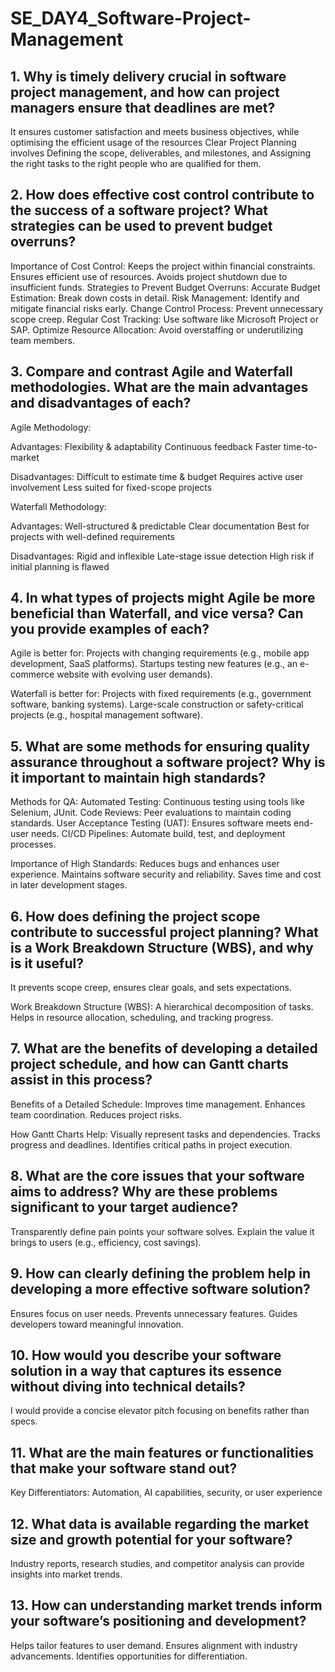 # SE_DAY4_Software-Project-Management
## 1. Why is timely delivery crucial in software project management, and how can project managers ensure that deadlines are met?
It ensures customer satisfaction and meets business objectives, while optimising the  efficient usage of the resources
Clear Project Planning involves Defining the scope, deliverables, and milestones, and Assigning the right tasks to the right people who are qualified for them.

## 2. How does effective cost control contribute to the success of a software project? What strategies can be used to prevent budget overruns?
Importance of Cost Control:
Keeps the project within financial constraints.
Ensures efficient use of resources.
Avoids project shutdown due to insufficient funds.
Strategies to Prevent Budget Overruns:
Accurate Budget Estimation: Break down costs in detail.
Risk Management: Identify and mitigate financial risks early.
Change Control Process: Prevent unnecessary scope creep.
Regular Cost Tracking: Use software like Microsoft Project or SAP.
Optimize Resource Allocation: Avoid overstaffing or underutilizing team members.

## 3. Compare and contrast Agile and Waterfall methodologies. What are the main advantages and disadvantages of each?
Agile Methodology:

Advantages:
Flexibility & adaptability
Continuous feedback
Faster time-to-market

Disadvantages:
Difficult to estimate time & budget
Requires active user involvement
Less suited for fixed-scope projects

Waterfall Methodology:

Advantages:
Well-structured & predictable
Clear documentation
Best for projects with well-defined requirements

Disadvantages:
Rigid and inflexible
Late-stage issue detection
High risk if initial planning is flawed

## 4. In what types of projects might Agile be more beneficial than Waterfall, and vice versa? Can you provide examples of each?
Agile is better for:
Projects with changing requirements (e.g., mobile app development, SaaS platforms).
Startups testing new features (e.g., an e-commerce website with evolving user demands).

Waterfall is better for:
Projects with fixed requirements (e.g., government software, banking systems).
Large-scale construction or safety-critical projects (e.g., hospital management software).

## 5. What are some methods for ensuring quality assurance throughout a software project? Why is it important to maintain high standards?

Methods for QA:
Automated Testing: Continuous testing using tools like Selenium, JUnit.
Code Reviews: Peer evaluations to maintain coding standards.
User Acceptance Testing (UAT): Ensures software meets end-user needs.
CI/CD Pipelines: Automate build, test, and deployment processes.

Importance of High Standards:
Reduces bugs and enhances user experience.
Maintains software security and reliability.
Saves time and cost in later development stages.

## 6. How does defining the project scope contribute to successful project planning? What is a Work Breakdown Structure (WBS), and why is it useful?
It prevents scope creep, ensures clear goals, and sets expectations.

Work Breakdown Structure (WBS):
A hierarchical decomposition of tasks.
Helps in resource allocation, scheduling, and tracking progress.

## 7. What are the benefits of developing a detailed project schedule, and how can Gantt charts assist in this process?

Benefits of a Detailed Schedule:
Improves time management.
Enhances team coordination.
Reduces project risks.

How Gantt Charts Help:
Visually represent tasks and dependencies.
Tracks progress and deadlines.
Identifies critical paths in project execution.

## 8. What are the core issues that your software aims to address? Why are these problems significant to your target audience?
Transparently define pain points your software solves.
Explain the value it brings to users (e.g., efficiency, cost savings).

## 9. How can clearly defining the problem help in developing a more effective software solution?

Ensures focus on user needs.
Prevents unnecessary features.
Guides developers toward meaningful innovation.

## 10. How would you describe your software solution in a way that captures its essence without diving into technical details?
I would provide a concise elevator pitch focusing on benefits rather than specs.

## 11. What are the main features or functionalities that make your software stand out?
Key Differentiators: Automation, AI capabilities, security, or user experience

## 12. What data is available regarding the market size and growth potential for your software?
Industry reports, research studies, and competitor analysis can provide insights into market trends.

## 13. How can understanding market trends inform your software’s positioning and development?
Helps tailor features to user demand.
Ensures alignment with industry advancements.
Identifies opportunities for differentiation.

